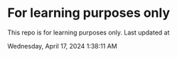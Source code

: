 # For learning purposes only
This repo is for learning purposes only.
Last updated at

Wednesday, April 17, 2024 1:38:11 AM

